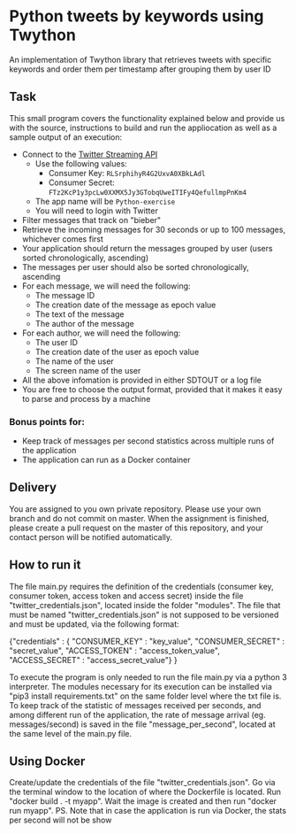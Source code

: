 # Python tweets by keywords using Twython #
An implementation of Twython library that retrieves tweets with specific keywords and order them per timestamp after grouping them by user ID 

## Task ##

This small program covers the functionality explained below and provide us with the source, instructions to build and run the appliocation  as well as a sample output of an execution:

+ Connect to the [Twitter Streaming API](https://dev.twitter.com/streaming/overview)
    * Use the following values:
        + Consumer Key: `RLSrphihyR4G2UxvA0XBkLAdl`
        + Consumer Secret: `FTz2KcP1y3pcLw0XXMX5Jy3GTobqUweITIFy4QefullmpPnKm4`
    * The app name will be `Python-exercise`
    * You will need to login with Twitter
+ Filter messages that track on "bieber"
+ Retrieve the incoming messages for 30 seconds or up to 100 messages, whichever comes first
+ Your application should return the messages grouped by user (users sorted chronologically, ascending)
+ The messages per user should also be sorted chronologically, ascending
+ For each message, we will need the following:
    * The message ID
    * The creation date of the message as epoch value
    * The text of the message
    * The author of the message
+ For each author, we will need the following:
    * The user ID
    * The creation date of the user as epoch value
    * The name of the user
    * The screen name of the user
+ All the above infomation is provided in either SDTOUT or a log file
+ You are free to choose the output format, provided that it makes it easy to parse and process by a machine

### __Bonus points for:__ ###

+ Keep track of messages per second statistics across multiple runs of the application
+ The application can run as a Docker container

## Delivery ##

You are assigned to you own private repository. Please use your own branch and do not commit on master.
When the assignment is finished, please create a pull request on the master of this repository, and your contact person will be notified automatically. 


## How to run it ##

The file main.py requires the definition of the credentials (consumer key, consumer token, access token and access secret) inside the file "twitter_credentials.json", located inside the folder "modules".
The file that must be named "twitter_credentials.json" is not supposed to be versioned and must be updated, via the following format:

{"credentials" : {
  "CONSUMER_KEY" : "key_value",
  "CONSUMER_SECRET" : "secret_value",
  "ACCESS_TOKEN" : "access_token_value",
  "ACCESS_SECRET" : "access_secret_value"}
}

To execute the program is only needed to run the file main.py via a python 3 interpreter.
The modules necessary for its execution can be installed via "pip3 install requirements.txt" on the same folder level where the txt file is.
To keep track of the statistic of messages received per seconds, and among different run of the application, the rate of message arrival (eg. messages/second) is saved in the file "message_per_second", located at the same level of the main.py file.

## Using Docker ##
Create/update the credentials of the file "twitter_credentials.json".
Go via the terminal window to the location of where the Dockerfile is located.
Run "docker build . -t myapp". Wait the image is created and then run "docker run myapp".
PS. Note that in case the application is run via Docker, the stats per second will not be show